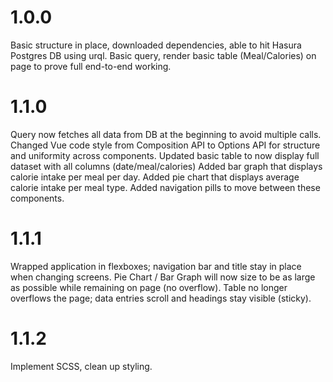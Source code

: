 # 1.0.0
Basic structure in place, downloaded dependencies, able to hit Hasura Postgres DB using urql.
Basic query, render basic table (Meal/Calories) on page to prove full end-to-end working.

# 1.1.0
Query now fetches all data from DB at the beginning to avoid multiple calls.
Changed Vue code style from Composition API to Options API for structure and uniformity across components.
Updated basic table to now display full dataset with all columns (date/meal/calories)
Added bar graph that displays calorie intake per meal per day.
Added pie chart that displays average calorie intake per meal type.
Added navigation pills to move between these components.

# 1.1.1
Wrapped application in flexboxes; navigation bar and title stay in place when changing screens.
Pie Chart / Bar Graph will now size to be as large as possible while remaining on page (no overflow).
Table no longer overflows the page; data entries scroll and headings stay visible (sticky).

# 1.1.2
Implement SCSS, clean up styling.

